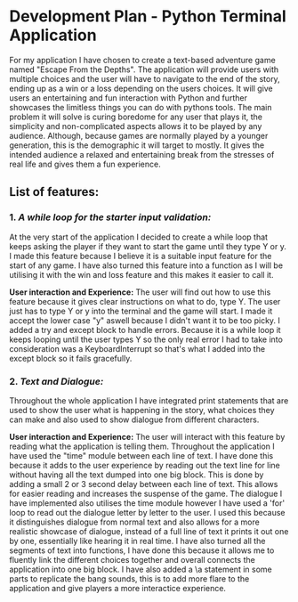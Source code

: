 # **Development Plan - Python Terminal Application**

For my application I have chosen to create a text-based adventure game named "Escape From the Depths". The application will provide users with multiple choices and the user will have to navigate to the end of the story, ending up as a win or a loss depending on the users choices. It will give users an entertaining and fun interaction with Python and further showcases the  limitless things you can do with pythons tools. The main problem it will solve is curing boredome for any user that plays it, the simplicity and non-complicated aspects allows it to be played by any audience. Although, because games are normally played by a younger generation, this is the demographic it will target to mostly. It gives the intended audience a relaxed and entertaining break from the stresses of real life and gives them a fun experience. 

## **List of features:**

### 1. _**A while loop for the starter input validation:**_  
At the very start of the application I decided to create a while loop that keeps asking the player if they want to start the game until they type Y or y. I made this feature because I believe it is a suitable input feature for the start of any game. I have also turned this feature into a function as I will be utilising it with the win and loss feature and this makes it easier to call it.

**User interaction and Experience:**
The user will find out how to use this feature because it gives clear instructions on what to do, type Y. The user just has to type Y or y into the terminal and the game will start. I made it accept the lower case "y" aswell because I didn't want it to be too picky. I added a try and except block to handle errors. Because it is a while loop it keeps looping until the user types Y so the only real error I had to take into consideration was a KeyboardInterrupt so that's what I added into the except block so it fails gracefully.

### 2. _**Text and Dialogue:**_
Throughout the whole application I have integrated print statements that are used to show the user what is happening in the story, what choices they can make and also used to show dialogue from different characters. 

**User interaction and Experience:**
The user will interact with this feature by reading what the application is telling them. Throughout the application I have used the "time" module between each line of text. I have done this because it adds to the user experience by reading out the text line for line without having all the text dumped into one big block. This is done by adding a small 2 or 3 second delay between each line of text. This allows for easier reading and increases the suspense of the game. The dialogue I have implemented also utilises the time module however I have used a 'for' loop to read out the dialogue letter by letter to the user. I used this because it distinguishes dialogue from normal text and also allows for a more realistic showcase of dialogue, instead of a full line of text it prints it out one by one, essentially like hearing it in real time. I have also turned all the segments of text into functions, I have done this because it allows me to fluently link the different choices together and overall connects the application into one big block. I have also added a \a statement in some parts to replicate the bang sounds, this is to add more flare to the application and give players a more interactice experience.



